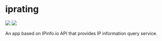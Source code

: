 # iprating

![](https://img.shields.io/badge/license-MIT-blue) ![](https://img.shields.io/badge/on-development-green)

An app based on IPinfo.io API that provides IP information query service.
